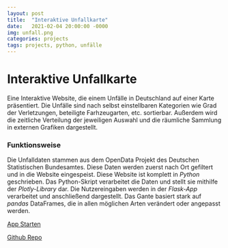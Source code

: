 ```yaml
---
layout: post
title:  "Interaktive Unfallkarte"
date:   2021-02-04 20:00:00 -0000
img: unfall.png
categories: projects
tags: projects, python, unfälle
---
```


# Interaktive Unfallkarte

Eine Interaktive Website, die einem Unfälle in Deutschland auf einer Karte präsentiert. 
Die Unfälle sind nach selbst einstellbaren Kategorien wie Grad der Verletzungen, beteiligte Farhzeugarten, etc.
sortierbar. Außerdem wird die zeitliche Verteilung der jeweiligen Auswahl und die räumliche Sammlung in externen
Grafiken dargestellt.

### Funktionsweise

Die Unfalldaten stammen aus dem OpenData Projekt des Deutschen Statistischen Bundesamtes. Diese Daten werden zuerst nach Ort
gefiltert und in die Website eingespeist. Diese Website ist komplett in *Python* geschrieben. Das Python-Skript verarbeitet
die Daten und stellt sie mithilfe der *Plotly-Library* dar. Die Nutzereingaben werden in der *Flask-App* verarbeitet und 
anschließend dargestellt. Das Gante basiert stark auf *pandas* DataFrames, die in allen möglichen Arten verändert oder angepasst werden.

[App Starten](https://unfall.herokuapp.com)

[Github Repo](https://github.com/skriptum/unfaelle)